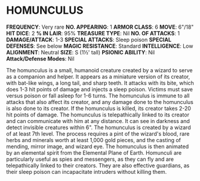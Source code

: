 # HOMUNCULUS

**FREQUENCY**: Very rare
**NO. APPEARING**: 1
**ARMOR CLASS**: 6
**MOVE**: 6"/18"
**HIT DICE**: 2
**% IN LAIR**: 95%
**TREASURE TYPE**: Nil
**NO. OF ATTACKS**: 1
**DAMAGE/ATTACK**: 1-3
**SPECIAL ATTACKS**: Sleep poison
**SPECIAL DEFENSES**: See below
**MAGIC RESISTANCE**: Standard
**INTELLIGENCE**: Low
**ALIGNMENT**: Neutral
**SIZE**: S (1½' tall)
**PSIONIC ABILITY**: Nil
**Attack/Defense Modes**: Nil

The homunculus is a small, humanoid creature created by a wizard to serve as a companion and helper. It appears as a miniature version of its creator, with bat-like wings, a long tail, and sharp teeth. It attacks with its bite, which does 1-3 hit points of damage and injects a sleep poison. Victims must save versus poison or fall asleep for 1-6 turns. The homunculus is immune to all attacks that also affect its creator, and any damage done to the homunculus is also done to its creator. If the homunculus is killed, its creator takes 2-20 hit points of damage. The homunculus is telepathically linked to its creator and can communicate with him at any distance. It can see in darkness and detect invisible creatures within 6". The homunculus is created by a wizard of at least 7th level. The process requires a pint of the wizard's blood, rare herbs and minerals worth at least 1,000 gold pieces, and the casting of mending, mirror image, and wizard eye. The homunculus is then animated by an elemental spirit from the Elemental Plane of Earth. Homunculi are particularly useful as spies and messengers, as they can fly and are telepathically linked to their creators. They are also effective guardians, as their sleep poison can incapacitate intruders without killing them.

